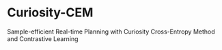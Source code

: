 # Curiosity-CEM
Sample-efficient Real-time Planning with Curiosity Cross-Entropy Method and Contrastive Learning
